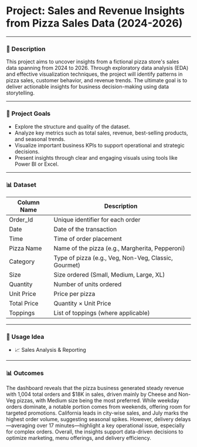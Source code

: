 # Project: Sales and Revenue Insights from Pizza Sales Data (2024-2026)
---
### 📘 Description
This project aims to uncover insights from a fictional pizza store's sales data spanning from 2024 to 2026. Through exploratory data analysis (EDA) and effective visualization techniques, the project will identify patterns in pizza sales, customer behavior, and revenue trends. The ultimate goal is to deliver actionable insights for business decision-making using data storytelling.

---
### 🧠 Project Goals
- Explore the structure and quality of the dataset.
- Analyze key metrics such as total sales, revenue, best-selling products, and seasonal trends.
- Visualize important business KPIs to support operational and strategic decisions.
- Present insights through clear and engaging visuals using tools like Power BI or Excel.


---
### 📊 Dataset
|Column Name | Description |
|------------|-------------|
|Order_Id | Unique identifier for each order |
|Date | Date of the transaction |
|Time | Time of order placement |
|Pizza Name | Name of the pizza (e.g., Margherita, Pepperoni) |
|Category | Type of pizza (e.g., Veg, Non-Veg, Classic, Gourmet) |
|Size | Size ordered (Small, Medium, Large, XL) |
|Quantity | Number of units ordered |
|Unit Price | Price per pizza |
|Total Price | Quantity × Unit Price |
|Toppings | List of toppings (where applicable) |

---
### 📌 Usage Idea
- 📈 Sales Analysis & Reporting


---
### 📊 Outcomes
The dashboard reveals that the pizza business generated steady revenue with 1,004 total orders and $18K in sales, driven mainly by Cheese and Non-Veg pizzas, with Medium size being the most preferred. While weekday orders dominate, a notable portion comes from weekends, offering room for targeted promotions. California leads in city-wise sales, and July marks the highest order volume, suggesting seasonal spikes. However, delivery delays—averaging over 17 minutes—highlight a key operational issue, especially for complex orders. Overall, the insights support data-driven decisions to optimize marketing, menu offerings, and delivery efficiency.
